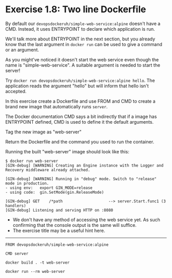 # Exercise 1.8: Two line Dockerfile

By default our `devopsdockeruh/simple-web-service:alpine` doesn't have a CMD. Instead, it uses ENTRYPOINT to declare which application is run.

We'll talk more about ENTRYPOINT in the next section, but you already know that the last argument in `docker run` can be used to give a command or an argument.

As you might've noticed it doesn't start the web service even though the name is "simple-web-service". A suitable argument is needed to start the server!

Try `docker run devopsdockeruh/simple-web-service:alpine hello`. The application reads the argument "hello" but will inform that hello isn't accepted.

In this exercise create a Dockerfile and use FROM and CMD to create a brand new image that automatically runs `server`.

The Docker documentation CMD says a bit indirectly that if a image has ENTRYPOINT defined, CMD is used to define it the default arguments.

Tag the new image as "web-server"

Return the Dockerfile and the command you used to run the container.

Running the built "web-server" image should look like this:
```
$ docker run web-server
[GIN-debug] [WARNING] Creating an Engine instance with the Logger and Recovery middleware already attached.

[GIN-debug] [WARNING] Running in "debug" mode. Switch to "release" mode in production.
- using env:   export GIN_MODE=release
- using code:  gin.SetMode(gin.ReleaseMode)

[GIN-debug] GET    /*path                    --> server.Start.func1 (3 handlers)
[GIN-debug] Listening and serving HTTP on :8080
```
* We don't have any method of accessing the web service yet. As such confirming that the console output is the same will suffice.
* The exercise title may be a useful hint here.

---
```
FROM devopsdockeruh/simple-web-service:alpine

CMD server
```
```
docker build . -t web-server
```
```
docker run --rm web-server
```
